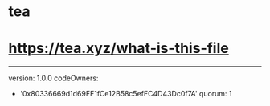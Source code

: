# tea
# https://tea.xyz/what-is-this-file
---
version: 1.0.0
codeOwners:
  - '0x80336669d1d69FF1fCe12B58c5efFC4D43Dc0f7A'
quorum: 1
